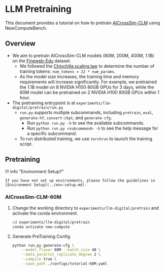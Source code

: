 # LLM Pretraining

This document provides a tutorial on how to pretrain [AICrossSim-CLM](../model-list.md) using NewComputeBench.

## Overview

- We aim to pretrain AICrossSim-CLM models (60M, 200M, 400M, 1.1B) on the [Fineweb-Edu](https://huggingface.co/datasets/HuggingFaceFW/fineweb-edu) dataset.
    - We followed the [Chinchilla scaling law](https://arxiv.org/abs/2203.15556) to determine the number of training tokens: `num_tokens = 22 * num_params`.
    - As the model size increases, the training time and memory requirements will increase significantly. For example, we pretrained the 1.1B model on 8 NVIDIA H100 80GB GPUs for 3 days, while the 60M model can be pretrained on 2 NVIDIA H100 80GB GPUs within 1 hour.
- The pretraining entrypoint is at `experiments/llm-digital/pretrain/run.py`
    - `run.py` supports multiple subcommands, including `pretrain`, `eval`, `generate-hf`, `convert-ckpt`, and `generate-cfg`.
        - Run `python run.py -h` to see the available subcommands.
        - Run `python run.py <subcommand> -h` to see the help message for a specific subcommand.
    - To run distributed training, we use `torchrun` to launch the training script.

## Pretraining

!!! info "Environment Setup?"

    If you have not set up environments, please follow the guidelines in [Environment Setup](../env-setup.md).

### AICrossSim-CLM-60M

1. Change the working directory to `experiments/llm-digital/pretrain` and activate the conda environment.

    ```bash
    cd experiments/llm-digital/pretrain
    conda activate new-compute
    ```

2. Generate PreTraining Config

    ```bash
    python run.py generate-cfg \
        --model_flavor 60M --batch_size 48 \
        --data_parallel_replicate_degree 2 \
        --compile true \
        --save_path ./configs/tutorial-60M.yaml
    ```


